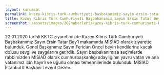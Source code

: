 ```yaml
---
layout: kurumsal
permalink: kuzey-kibris-turk-cumhuriyeti-basbakanimiz-sayin-ersin-tatar-bey-i-ziyaret-ettik.html
title: Kuzey Kıbrıs Türk Cumhuriyeti Başbakanımız Sayın Ersin Tatar Bey’i Ziyaret Ettik
screenshot: /assets/images/202haberleri/kuzey-kibris-turk-cumhuriyeti-basbakanimiz-sayin-ersin-tatar-bey-i-ziyaret-ettik.jpg
---
```

22.01.2020 tarihli KKTC ziyaretimizde Kuzey Kıbrıs Türk Cumhuriyeti Başbakanımız Sayın Ersin Tatar Bey’i makamında MİSİAD olarak ziyarette bulunduk. Genel Başkanımız Sayın Feridun Öncel beyin kendilerine kucak dolusu sevgi ve saygılarını getirdik. Sayın başbakanımıza seçimlerde rabbimizden MİSİAD olarak cumhurbaşkanlığı adaylığının yavru vatan ve ana vatanımız için hayırlı ve uğurlu olması temennilerinde bulunduk. MİSİAD İstanbul İl Başkanı Levent Gezen.


